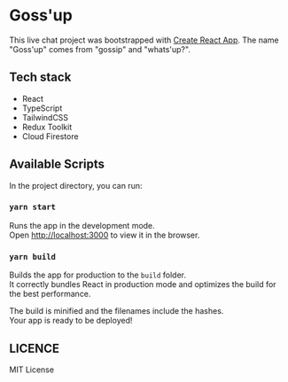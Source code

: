 # Goss'up

This live chat project was bootstrapped with [Create React App](https://github.com/facebook/create-react-app). The name "Goss'up" comes from "gossip" and "whats'up?".

## Tech stack

- React
- TypeScript
- TailwindCSS
- Redux Toolkit
- Cloud Firestore

## Available Scripts

In the project directory, you can run:

### `yarn start`

Runs the app in the development mode.\
Open [http://localhost:3000](http://localhost:3000) to view it in the browser.


### `yarn build`

Builds the app for production to the `build` folder.\
It correctly bundles React in production mode and optimizes the build for the best performance.

The build is minified and the filenames include the hashes.\
Your app is ready to be deployed!

## LICENCE

MIT License


